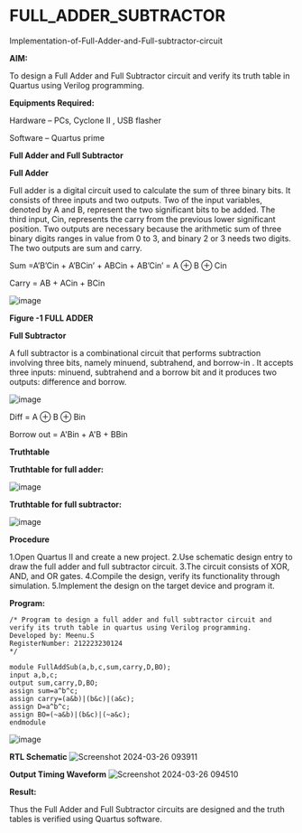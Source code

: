# FULL_ADDER_SUBTRACTOR

Implementation-of-Full-Adder-and-Full-subtractor-circuit

**AIM:**

To design a Full Adder and Full Subtractor circuit and verify its truth table in Quartus using Verilog programming.

**Equipments Required:**

Hardware – PCs, Cyclone II , USB flasher

Software – Quartus prime

**Full Adder and Full Subtractor**

**Full Adder**

Full adder is a digital circuit used to calculate the sum of three binary bits. It consists of three inputs and two outputs. Two of the input variables, denoted by A and B, represent the two significant bits to be added. The third input, Cin, represents the carry from the previous lower significant position. Two outputs are necessary because the arithmetic sum of three binary digits ranges in value from 0 to 3, and binary 2 or 3 needs two digits. The two outputs are sum and carry.

Sum =A’B’Cin + A’BCin’ + ABCin + AB’Cin’ = A ⊕ B ⊕ Cin 

Carry = AB + ACin + BCin

![image](https://github.com/naavaneetha/FULL_ADDER_SUBTRACTOR/assets/154305477/0f30ba51-5ffb-4198-845f-18e054f675e7)

**Figure -1 FULL ADDER**

**Full Subtractor**

A full subtractor is a combinational circuit that performs subtraction involving three bits, namely minuend, subtrahend, and borrow-in . It accepts three inputs: minuend, subtrahend and a borrow bit and it produces two outputs: difference and borrow.

![image](https://github.com/naavaneetha/FULL_ADDER_SUBTRACTOR/assets/154305477/02b24f51-ab51-4304-9ad6-7b81ffc1ead5)

Diff = A ⊕ B ⊕ Bin 

Borrow out = A'Bin + A'B + BBin

**Truthtable**

**Truthtable for full adder:**

![image](https://github.com/Meenu2823/FULL_ADDER_SUBTRACTOR/assets/139416219/d31dbfab-c7ae-4029-9f0e-071e3f8775f9)

**Truthtable for full subtractor:**

![image](https://github.com/Meenu2823/FULL_ADDER_SUBTRACTOR/assets/139416219/2d46d2d0-0df5-4d82-be7e-cfed7826a897)

**Procedure**

1.Open Quartus II and create a new project. 
2.Use schematic design entry to draw the full adder and full subtractor circuit.
3.The circuit consists of XOR, AND, and OR gates. 
4.Compile the design, verify its functionality through simulation. 
5.Implement the design on the target device and program it.

**Program:**
~~~
/* Program to design a full adder and full subtractor circuit and verify its truth table in quartus using Verilog programming. 
Developed by: Meenu.S
RegisterNumber: 212223230124
*/

module FullAddSub(a,b,c,sum,carry,D,BO);
input a,b,c;
output sum,carry,D,BO;
assign sum=a^b^c;
assign carry=(a&b)|(b&c)|(a&c);
assign D=a^b^c;
assign BO=(~a&b)|(b&c)|(~a&c);
endmodule
~~~
![image](https://github.com/Meenu2823/FULL_ADDER_SUBTRACTOR/assets/139416219/69b6f66e-0798-4e7f-b2cb-5eee574fc626)

**RTL Schematic**
![Screenshot 2024-03-26 093911](https://github.com/Meenu2823/FULL_ADDER_SUBTRACTOR/assets/139416219/965a6daf-5ab7-47a8-bee5-83bab84bdbc3)

**Output Timing Waveform**
![Screenshot 2024-03-26 094510](https://github.com/Meenu2823/FULL_ADDER_SUBTRACTOR/assets/139416219/c450f0f8-ae98-4983-b1e5-4b44a57afa65)

**Result:**

Thus the Full Adder and Full Subtractor circuits are designed and the truth tables is verified using Quartus software.



